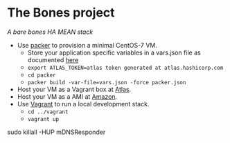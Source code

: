 # The Bones project
*A bare bones HA MEAN stack*

* Use [packer](https://www.packer.io/) to provision a minimal CentOS-7 VM.
  * Store your application specific variables in a vars.json file as documented [here](https://www.packer.io/docs/templates/user-variables.html)
  * `export ATLAS_TOKEN=atlas token generated at atlas.hashicorp.com`
  * `cd packer`
  * `packer build -var-file=vars.json -force packer.json`
* Host your VM as a Vagrant box at [Atlas](https://atlas.hashicorp.com/).
* Host your VM as a AMI at [Amazon](https://console.aws.amazon.com/).
* Use [Vagrant](https://www.vagrantup.com/) to run a local development stack.
  * `cd ../vagrant`
  * `vagrant up`

sudo killall -HUP mDNSResponder
